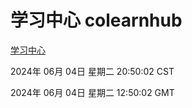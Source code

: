 # 学习中心 colearnhub
[学习中心](http://:56308/colearnhub/)

2024年 06月 04日 星期二 20:50:02 CST

2024年 06月 04日 星期二 12:50:02 GMT
